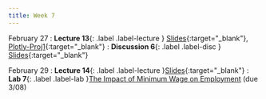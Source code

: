 ```yaml
---
title: Week 7
---
```


February 27
: **Lecture 13**{: .label .label-lecture } [Slides](https://docs.google.com/presentation/d/1SjRXhUwnfv-p-savkjW3AjKzFiZJh6NjCTi3AsJw4_o/edit?usp=sharing){:target="_blank"}, [Plotly-Proj1](https://data100.datahub.berkeley.edu/hub/user-redirect/git-pull?repo=https%3A%2F%2Fgithub.com%2FUCB-Econ-148%2Fecon148-sp24&branch=main&urlpath=lab%2Ftree%2Fecon148-sp24%2Flec%2FLec7.1%2FPlotly_Demo_Proj1.ipynb){:target="_blank"}
: **Discussion 6**{: .label .label-disc } [Slides](https://docs.google.com/presentation/d/1qqIydnYaXj0Fmv2uhUovxWlQ9fciOrIPtZ8MR7VH-VA/edit?usp=sharing){:target="_blank"}


February 29
: **Lecture 14**{: .label .label-lecture }[Slides](https://docs.google.com/presentation/d/1WMn6R3_5ZneomBv9c7DWKxRdv9xqOqdlyft77okNu8s/edit?usp=sharing){:target="_blank"}
: **Lab 7**{: .label .label-lab }[The Impact of Minimum Wage on Employment](https://data100.datahub.berkeley.edu/hub/user-redirect/git-pull?repo=https%3A%2F%2Fgithub.com%2FUCB-Econ-148%2Fecon148-sp24&branch=main&urlpath=lab%2Ftree%2Fecon148-sp24%2Flab%2Flab07%2Flab07.ipynb) (due 3/08)

